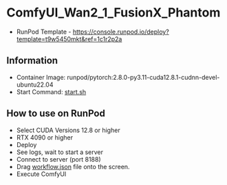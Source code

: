 # ComfyUI_Wan2_1_FusionX_Phantom

- RunPod Template - <https://console.runpod.io/deploy?template=t9w5450mkt&ref=1c1r2p2a>

## Information

- Container Image: runpod/pytorch:2.8.0-py3.11-cuda12.8.1-cudnn-devel-ubuntu22.04
- Start Command: [start.sh](./start.sh)

## How to use on RunPod

- Select CUDA Versions 12.8 or higher
- RTX 4090 or higher
- Deploy
- See logs, wait to start a server
- Connect to server (port 8188)
- Drag [workflow.json](https://raw.githubusercontent.com/ampcpmgp/mofugao-lab/refs/heads/main/foundries/ComfyUI_Wan2_1_FusionX_I2V_Native/workflow.json) file onto the screen.
- Execute ComfyUI
